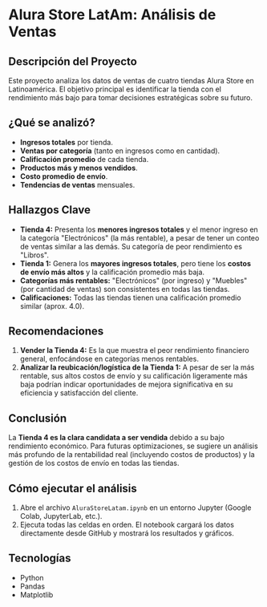 # Alura Store LatAm: Análisis de Ventas

## Descripción del Proyecto

Este proyecto analiza los datos de ventas de cuatro tiendas Alura Store en Latinoamérica. El objetivo principal es identificar la tienda con el rendimiento más bajo para tomar decisiones estratégicas sobre su futuro.

## ¿Qué se analizó?

*   **Ingresos totales** por tienda.
*   **Ventas por categoría** (tanto en ingresos como en cantidad).
*   **Calificación promedio** de cada tienda.
*   **Productos más y menos vendidos**.
*   **Costo promedio de envío**.
*   **Tendencias de ventas** mensuales.

## Hallazgos Clave

*   **Tienda 4:** Presenta los **menores ingresos totales** y el menor ingreso en la categoría "Electrónicos" (la más rentable), a pesar de tener un conteo de ventas similar a las demás. Su categoría de peor rendimiento es "Libros".
*   **Tienda 1:** Genera los **mayores ingresos totales**, pero tiene los **costos de envío más altos** y la calificación promedio más baja.
*   **Categorías más rentables:** "Electrónicos" (por ingreso) y "Muebles" (por cantidad de ventas) son consistentes en todas las tiendas.
*   **Calificaciones:** Todas las tiendas tienen una calificación promedio similar (aprox. 4.0).

## Recomendaciones

1.  **Vender la Tienda 4:** Es la que muestra el peor rendimiento financiero general, enfocándose en categorías menos rentables.
2.  **Analizar la reubicación/logística de la Tienda 1:** A pesar de ser la más rentable, sus altos costos de envío y su calificación ligeramente más baja podrían indicar oportunidades de mejora significativa en su eficiencia y satisfacción del cliente.

## Conclusión

La **Tienda 4 es la clara candidata a ser vendida** debido a su bajo rendimiento económico. Para futuras optimizaciones, se sugiere un análisis más profundo de la rentabilidad real (incluyendo costos de productos) y la gestión de los costos de envío en todas las tiendas.

## Cómo ejecutar el análisis

1.  Abre el archivo `AluraStoreLatam.ipynb` en un entorno Jupyter (Google Colab, JupyterLab, etc.).
2.  Ejecuta todas las celdas en orden. El notebook cargará los datos directamente desde GitHub y mostrará los resultados y gráficos.

## Tecnologías

*   Python
*   Pandas
*   Matplotlib
